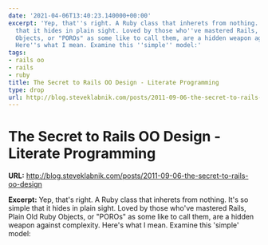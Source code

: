 ```yaml
---
date: '2021-04-06T13:40:23.140000+00:00'
excerpt: 'Yep, that''s right. A Ruby class that inherets from nothing. It''s so simple
  that it hides in plain sight. Loved by those who''ve mastered Rails, Plain Old Ruby
  Objects, or "POROs" as some like to call them, are a hidden weapon against complexity.
  Here''s what I mean. Examine this ''simple'' model:'
tags:
- rails oo
- rails
- ruby
title: The Secret to Rails OO Design - Literate Programming
type: drop
url: http://blog.steveklabnik.com/posts/2011-09-06-the-secret-to-rails-oo-design
---
```


# The Secret to Rails OO Design - Literate Programming

**URL:** http://blog.steveklabnik.com/posts/2011-09-06-the-secret-to-rails-oo-design

**Excerpt:** Yep, that's right. A Ruby class that inherets from nothing. It's so simple that it hides in plain sight. Loved by those who've mastered Rails, Plain Old Ruby Objects, or "POROs" as some like to call them, are a hidden weapon against complexity. Here's what I mean. Examine this 'simple' model:
